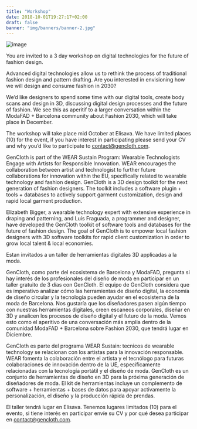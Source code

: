 ```yaml
---
title: "Workshop"
date: 2018-10-01T19:27:17+02:00
draft: false
banner: "img/banners/banner-2.jpg"
---
```

![image](/img/banners/banner-2.jpg)

You are invited to a 3 day workshop on digital technologies for the future of fashion design.

Advanced digital technologies allow us to rethink the process of traditional fashion design and pattern drafting. Are you interested in envisioning how we will design and consume fashion in 2030?

We’d like designers to spend some time with our digital tools, create body scans and design in 3D, discussing digital design processes and the future of fashion. We see this as aperitif to a larger conversation within the ModaFAD + Barcelona community about Fashion 2030, which will take place in December.

The workshop will take place mid October at Elisava. We have limited places (10) for the event, if you have interest in participating please send your CV and why you’d like to participate to contact@gencloth.com.

GenCloth is part of the WEAR Sustain Program: Wearable Technologists Engage with Artists for Responsible Innovation. WEAR encourages the collaboration between artist and technologist to further future collaborations for innovation within the EU, specifically related to wearable technology and fashion design. GenCloth is a 3D design toolkit for the next generation of fashion designers. The toolkit includes a software plugin + tools + databases to actively support garment customization, design and rapid local garment production.

Elizabeth Bigger, a wearable technology expert with extensive experience in draping and patterning, and Luis Fraguada, a programmer and designer, have developed the GenCloth toolkit of software tools and databases for the future of fashion design. The goal of GenCloth is to empower local fashion designers with 3D software toolkits for rapid client customization in order to grow local talent & local economies.

Estan invitados a un taller de herramientas digitales 3D applicadas a la moda.

GenCloth, como parte del ecosistema de Barcelona y ModaFAD, pregunta si hay interés de los profesionales del diseño de moda en participar en un taller gratuito de 3 días con GenCloth. El equipo de GenCloth considera que es imperativo analizar cómo las herramientas de diseño digital, la economía de diseño circular y la tecnología pueden ayudar en el ecosistema de la moda de Barcelona. Nos gustaría que los diseñadores pasen algún tiempo con nuestras herramientas digitales, creen escaneos corporales, diseñar en 3D y analicen los procesos de diseño digital y el futuro de la moda. Vemos esto como el aperitivo de una conversación más amplia dentro de la comunidad ModaFAD + Barcelona sobre Fashion 2030, que tendrá lugar en Diciembre.

GenCloth es parte del programa WEAR Sustain: tecnicos de wearable technology se relacionan con los artistas para la innovación responsable. WEAR fomenta la colaboración entre el artista y el tecnólogo para futuras colaboraciones de innovación dentro de la UE, específicamente relacionadas con la tecnología portátil y el diseño de moda. GenCloth es un conjunto de herramientas de diseño en 3D para la próxima generación de diseñadores de moda. El kit de herramientas incluye un complemento de software + herramientas + bases de datos para apoyar activamente la personalización, el diseño y la producción rápida de prendas.

El taller tendrá lugar en Elisava. Tenemos lugares limitados (10) para el evento, si tiene interés en participar envíe su CV y por qué desea participar en contact@gencloth.com. 
